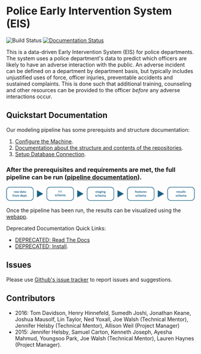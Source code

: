 # Police Early Intervention System (EIS)

![Build Status](https://travis-ci.org/dssg/police-eis.svg)
[![Documentation Status](https://readthedocs.org/projects/police-eis/badge/?version=latest)](http://police-eis.readthedocs.org/en/latest/?badge=latest)

This is a data-driven Early Intervention System (EIS) for police departments. The system uses a police department's data to predict which officers are likely to have an adverse interaction with the public. An adverse incident can be defined on a department by department basis, but typically includes unjustified uses of force, officer injuries, preventable accidents and sustained complaints. This is done such that additional training, counseling and other resources can be provided to the officer _before_ any adverse interactions occur.

## Quickstart Documentation

Our modeling pipeline has some prerequists and structure documentation:

1.  [Configure the Machine](docs/config.md).
2.  [Documentation about the structure and contents of the repositories](docs/repository_documentation.md).
3.  [Setup Database Connection](docs/database_connection.md).

### After the prerequisites and requirements are met, the full pipeline can be run ([pipeline documentation](docs/repositories_dependencies_and_pipeline.md)).

![Process](docs/tableProces.png)

Once the pipeline has been run, the results can be visualized using the [webapp](https://github.com/dssg/tyra).

Deprecated Documentation Quick Links:


* [DEPRECATED: Read The Docs](https://police-eis.readthedocs.org/en/latest/)
* [DEPRECATED: Install](https://police-eis.readthedocs.org/en/latest/quickstart.html).

## Issues

Please use [Github's issue tracker](https://github.com/dssg/police-eis/issues/new) to report issues and suggestions.

## Contributors

* 2016: Tom Davidson, Henry Hinnefeld, Sumedh Joshi, Jonathan Keane, Joshua Mausolf, Lin Taylor, Ned Yoxall, Joe Walsh (Technical Mentor), Jennifer Helsby (Technical Mentor), Allison Weil (Project Manager)
* 2015: Jennifer Helsby, Samuel Carton, Kenneth Joseph, Ayesha Mahmud, Youngsoo Park, Joe Walsh (Technical Mentor), Lauren Haynes (Project Manager).

